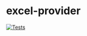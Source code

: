 # excel-provider

[![Tests](https://github.com/cybernop/excel-provider/actions/workflows/python-app-test.yml/badge.svg)](https://github.com/cybernop/excel-provider/actions/workflows/python-app-test.yml)